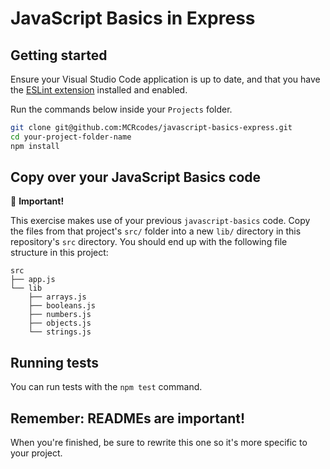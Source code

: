 # JavaScript Basics in Express

## Getting started

Ensure your Visual Studio Code application is up to date, and that you have the [ESLint extension](https://marketplace.visualstudio.com/items?itemName=dbaeumer.vscode-eslint) installed and enabled.

Run the commands below inside your `Projects` folder.

```bash
git clone git@github.com:MCRcodes/javascript-basics-express.git
cd your-project-folder-name
npm install
```

## Copy over your JavaScript Basics code

:rotating_light: **Important!**

This exercise makes use of your previous `javascript-basics` code. Copy the files from that project's `src/` folder into a new `lib/` directory in this repository's `src` directory. You should end up with the following file structure in this project:

```
src
├── app.js
└── lib
    ├── arrays.js
    ├── booleans.js
    ├── numbers.js
    ├── objects.js
    └── strings.js
```

## Running tests

You can run tests with the `npm test` command.

## Remember: READMEs are important!

When you're finished, be sure to rewrite this one so it's more specific to your project.
